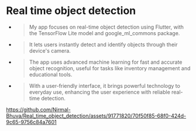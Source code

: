 # Real time object detection

- > My app focuses on real-time object detection using Flutter, with the TensorFlow Lite model and google_ml_commons package. 
- > It lets users instantly detect and identify objects through their device's camera. 
- > The app uses advanced machine learning for fast and accurate object recognition, useful for tasks like inventory management and educational tools. 
- > With a user-friendly interface, it brings powerful technology to everyday use, enhancing the user experience with reliable real-time detection.

https://github.com/Nirmal-Bhuva/Real_time_object_detection/assets/91771820/70f50f85-68f0-424d-9c65-9756c84a7601

